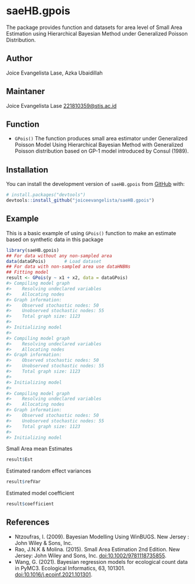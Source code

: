 # saeHB.gpois

The package provides function and datasets for area level of Small Area Estimation using Hierarchical Bayesian Method under Generalized Poisson Distribution.

## Author

Joice Evangelista Lase, Azka Ubaidillah

## Maintaner

Joice Evangelista Lase <221810359@stis.ac.id>

## Function

-   `GPois()` The function produces small area estimator under Generalized Poisson Model Using Hierarchical Bayesian Method with Generalized Poisson distribution based on GP-1 model introduced by Consul (1989).

## Installation

You can install the development version of `saeHB.gpois` from
[GitHub](https://github.com/) with:

``` r
# install.packages("devtools")
devtools::install_github("joiceevangelista/saeHB.gpois")
```

## Example

This is a basic example of using `GPois()` function to make an estimate based on synthetic data in this package

``` r
library(saeHB.gpois)
## For data without any non-sampled area
data(dataGPois)       # Load dataset
## For data with non-sampled area use dataHNBNs
## Fitting model
result <- GPois(y ~ x1 + x2, data = dataGPois)
#> Compiling model graph
#>    Resolving undeclared variables
#>    Allocating nodes
#> Graph information:
#>    Observed stochastic nodes: 50
#>    Unobserved stochastic nodes: 55
#>    Total graph size: 1123
#> 
#> Initializing model
#> 
#> Compiling model graph
#>    Resolving undeclared variables
#>    Allocating nodes
#> Graph information:
#>    Observed stochastic nodes: 50
#>    Unobserved stochastic nodes: 55
#>    Total graph size: 1123
#> 
#> Initializing model
#> 
#> Compiling model graph
#>    Resolving undeclared variables
#>    Allocating nodes
#> Graph information:
#>    Observed stochastic nodes: 50
#>    Unobserved stochastic nodes: 55
#>    Total graph size: 1123
#> 
#> Initializing model
```

Small Area mean Estimates

``` r
result$Est
```

Estimated random effect variances

``` r
result$refVar
```

Estimated model coefficient

``` r
result$coefficient
```

## References

-   Ntzoufras, I. (2009). Bayesian Modelling Using WinBUGS. New Jersey : John Wiley & Sons, Inc.
-   Rao, J.N.K & Molina. (2015). Small Area Estimation 2nd Edition. New Jersey: John Wiley and Sons, Inc. <doi:10.1002/9781118735855>.
-   Wang, G. (2021). Bayesian regression models for ecological count data in PyMC3. Ecological Informatics, 63, 101301. <doi:10.1016/j.ecoinf.2021.101301>.
